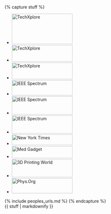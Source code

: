 {% capture stuff %}

<ul class="inset">

  <li>
    <a href="https://www.correiobraziliense.com.br/app/noticia/tecnologia/2018/11/19/interna_tecnologia,720148/plataforma-permite-ensinar-tarefas-basicas-a-robos-por-meio-de-celular.shtml"><img src="{{ site.baseurl }}/news/press/roboturk-cartoon.jpg" alt="TechXplore" width="200" height="100" /></a>
  </li>

  <li>
    <a href="https://news.stanford.edu/2018/10/26/robots-learn-tasks-people/"><img src="{{ site.baseurl }}/news/press/stanford-news-logo.png" alt="TechXplore" width="200" height="55" /></a>
  </li>

  <li>
    <a href="https://techxplore.com/news/2018-11-roboturk-crowdsourcing-platform-imitation-robotics.html"><img src="{{ site.baseurl }}/news/press/techxplore-logo.png" alt="TechXplore" width="200" height="55" /></a>
  </li>

  <li>
    <a href="http://spectrum.ieee.org/robotics/medical-robots/would-you-trust-a-robot-surgeon-to-operate-on-you"><img src="{{ site.baseurl }}/news/press/ieee-spectrum-logo.jpg" alt="IEEE Spectrum" width="200" height="50" /></a>
  </li>

  <li>
    <a href="http://www.rollingstone.com/culture/features/inside-the-artificial-intelligence-revolution-a-special-report-pt-2-20160309"><img src="{{ site.baseurl }}/news/press/rolling-stone-logo.png" alt="IEEE Spectrum" width="200" height="60" /></a>
  </li>

  <li>
    <a href="https://www.youtube.com/watch?v=_DA8mf4Aj8A&feature=youtu.be"><img src="{{ site.baseurl }}/news/press/cnet_logo.jpg" alt="IEEE Spectrum" width="200" height="60" /></a>
  </li>

  <li>
    <a href="http://www.nytimes.com/2014/10/23/science/new-research-center-aims-to-develop-second-generation-of-surgical-robots.html"><img src="{{ site.baseurl }}/news/press/nyt-logo.png" alt="New York Times" width="200" height="35" /></a>
  </li>

  <li>
    <a href="http://www.medgadget.com/2014/10/berkeleys-autonomous-surgical-robotic-system.html"><img src="{{ site.baseurl }}/news/press/Medgadget_logo.png" alt="Med Gadget" width="200" height="40" /></a>    
  </li>

  <li>
    <a href="http://www.3dprinterworld.com/article/using-3d-printing-improve-radiation-therapy"><img src="{{ site.baseurl }}/news/press/3dpw.png" alt="3D Printing World" width="200" height="60" /></a>
  </li>

  <li>
    <a href="http://phys.org/news/2012-12-big-nsf-grant-funds-robots.html"><img src="{{ site.baseurl }}/news/press/physorg_logo.png" alt="Phys.Org" width="200" height="50" /></a>
  </li>

</ul>
{% include peoples_urls.md %}
{% endcapture %}

<div class="projects">
{{ stuff | markdownify }}
</div>
